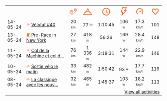 <table>
    <tr>
        <th></th>
        <th></th>
        <th align="center"><img src="https://raw.githubusercontent.com/robiningelbrecht/strava-activities/master/public/distance.svg" width="30" alt="distance" title="distance"/></th>
        <th align="center"><img src="https://raw.githubusercontent.com/robiningelbrecht/strava-activities/master/public/elevation.svg" width="30" alt="elevation" title="elevation"/></th>
        <th align="center"><img src="https://raw.githubusercontent.com/robiningelbrecht/strava-activities/master/public/time.svg" width="30" alt="time" title="time"/></th>
        <th align="center"><img src="https://raw.githubusercontent.com/robiningelbrecht/strava-activities/master/public/average-watt.svg" width="30" alt="average watts" title="average watts"/></th>
        <th align="center"><img src="https://raw.githubusercontent.com/robiningelbrecht/strava-activities/master/public/average-speed.svg" width="30" alt="average speed" title="average speed"/></th>
        <th align="center"><img src="https://raw.githubusercontent.com/robiningelbrecht/strava-activities/master/public/heart-rate.svg" width="30" alt="average heart rate" title="average heart rate"/></th>
    </tr>
            <tr>
            <td>14-05-24</td>
            <td>
                <img src="https://raw.githubusercontent.com/robiningelbrecht/strava-activities/master/public/activity-ride.svg" width="12" alt="Vélotaf #40" title="Vélotaf #40"/>
<a href="https://www.strava.com/activities/11408959238" title="Kcal: 403 | Gear: None ">Vélotaf #40</a>
            </td>
            <td align="center">20 <sup><sub>km</sub></sup></td>
            <td align="center">77 <sup><sub>m</sub></sup></td>
            <td align="center">1:10:45</td>
            <td align="center">106 <sup><sub>w</sub></sup></td>
            <td align="center">17.3 <sup><sub>km/h</sub></sup></td>
            <td align="center">101</td>
        </tr>
            <tr>
            <td>13-05-24</td>
            <td>
                                <img src="https://raw.githubusercontent.com/robiningelbrecht/strava-activities/master/public/activity-virtual-ride-zwift.svg" width="12" alt="Pre-Race in New York" title="Pre-Race in New York"/>
<a href="https://www.strava.com/activities/11399979538" title="Kcal: 544 | Gear: None ">Pre-Race in New York</a>
            </td>
            <td align="center">27 <sup><sub>km</sub></sup></td>
            <td align="center">418 <sup><sub>m</sub></sup></td>
            <td align="center">56:26</td>
            <td align="center">169 <sup><sub>w</sub></sup></td>
            <td align="center">28.4 <sup><sub>km/h</sub></sup></td>
            <td align="center">148</td>
        </tr>
            <tr>
            <td>11-05-24</td>
            <td>
                <img src="https://raw.githubusercontent.com/robiningelbrecht/strava-activities/master/public/activity-ride.svg" width="12" alt="Col de la Machine et col de Carri" title="Col de la Machine et col de Carri"/>
<a href="https://www.strava.com/activities/11383424437" title="Kcal: 2188 | Gear: None ">Col de la Machine et col d...</a>
            </td>
            <td align="center">76 <sup><sub>km</sub></sup></td>
            <td align="center">1 336 <sup><sub>m</sub></sup></td>
            <td align="center">3:18:31</td>
            <td align="center">144 <sup><sub>w</sub></sup></td>
            <td align="center">22.9 <sup><sub>km/h</sub></sup></td>
            <td align="center">146</td>
        </tr>
            <tr>
            <td>10-05-24</td>
            <td>
                <img src="https://raw.githubusercontent.com/robiningelbrecht/strava-activities/master/public/activity-ride.svg" width="12" alt="Sortie vélo le matin" title="Sortie vélo le matin"/>
<a href="https://www.strava.com/activities/11375841372" title="Kcal: 850 | Gear: None ">Sortie vélo le matin</a>
            </td>
            <td align="center">33 <sup><sub>km</sub></sup></td>
            <td align="center">482 <sup><sub>m</sub></sup></td>
            <td align="center">1:50:42</td>
            <td align="center">93 <sup><sub>w</sub></sup></td>
            <td align="center">17.7 <sup><sub>km/h</sub></sup></td>
            <td align="center">119</td>
        </tr>
            <tr>
            <td>08-05-24</td>
            <td>
                <img src="https://raw.githubusercontent.com/robiningelbrecht/strava-activities/master/public/activity-ride.svg" width="12" alt="La classique avec les nouveaux" title="La classique avec les nouveaux"/>
<a href="https://www.strava.com/activities/11361834847" title="Kcal: 723 | Gear: None ">La classique avec les nouv...</a>
            </td>
            <td align="center">32 <sup><sub>km</sub></sup></td>
            <td align="center">465 <sup><sub>m</sub></sup></td>
            <td align="center">1:45:37</td>
            <td align="center">103 <sup><sub>w</sub></sup></td>
            <td align="center">18.2 <sup><sub>km/h</sub></sup></td>
            <td align="center">113</td>
        </tr>
                <tr>
            <td colspan="8" align="right"><a href="https://github.com/robiningelbrecht/strava-activities#activities">View all activities</a></td>
        </tr>
    </table>
